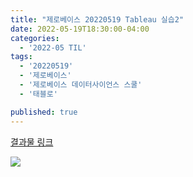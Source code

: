 ```yaml
---
title: "제로베이스 20220519 Tableau 실습2"
date: 2022-05-19T18:30:00-04:00
categories:
  - '2022-05 TIL'
tags:
  - '20220519'
  - '제로베이스'
  - '제로베이스 데이터사이언스 스쿨'
  - '태블로'

published: true
---
```


[결과물 링크](https://public.tableau.com/views/kimjinwoo_zerobase_Tableau_quiz_02/1?:language=ko-KR&:display_count=n&:origin=viz_share_link)

<img src="https://1geraldine1.github.io/assets/images/Study/zerobase/tableau/image04.PNG"/>

